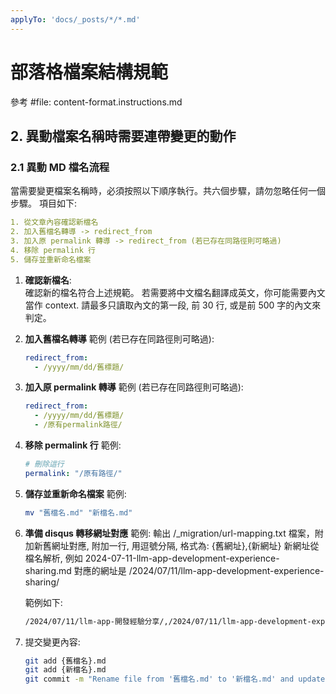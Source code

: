 ```yaml
---
applyTo: 'docs/_posts/*/*.md'
---
```


# 部落格檔案結構規範

參考 #file: content-format.instructions.md


## 2. 異動檔案名稱時需要連帶變更的動作

### 2.1 異動 MD 檔名流程

當需要變更檔案名稱時，必須按照以下順序執行。共六個步驟，請勿忽略任何一個步驟。
項目如下:

```yaml
1. 從文章內容確認新檔名
2. 加入舊檔名轉導 -> redirect_from
3. 加入原 permalink 轉導 -> redirect_from (若已存在同路徑則可略過)
4. 移除 permalink 行
5. 儲存並重新命名檔案
```


1. **確認新檔名**:  
確認新的檔名符合上述規範。
若需要將中文檔名翻譯成英文，你可能需要內文當作 context.
請最多只讀取內文的第一段, 前 30 行, 或是前 500 字的內文來判定。


2. **加入舊檔名轉導** 範例 (若已存在同路徑則可略過):
   ```yaml
   redirect_from:
     - /yyyy/mm/dd/舊標題/
   ```

3. **加入原 permalink 轉導** 範例 (若已存在同路徑則可略過):
   ```yaml
   redirect_from:
     - /yyyy/mm/dd/舊標題/
     - /原有permalink路徑/
   ```

4. **移除 permalink 行** 範例:
   ```yaml
   # 刪除這行
   permalink: "/原有路徑/"
   ```

5. **儲存並重新命名檔案** 範例:
   ```bash
   mv "舊檔名.md" "新檔名.md"
   ```

6. **準備 disqus 轉移網址對應** 範例:
   輸出 /_migration/url-mapping.txt 檔案，附加新舊網址對應, 附加一行, 用逗號分隔, 格式為: {舊網址},{新網址}
   新網址從檔名解析, 例如 2024-07-11-llm-app-development-experience-sharing.md 對應的網址是 /2024/07/11/llm-app-development-experience-sharing/

   範例如下:
   ```txt
   /2024/07/11/llm-app-開發經驗分享/,/2024/07/11/llm-app-development-experience-sharing/
   ```

7. 提交變更內容:
   ```bash
   git add {舊檔名}.md
   git add {新檔名}.md
   git commit -m "Rename file from '舊檔名.md' to '新檔名.md' and update redirects"
   ```